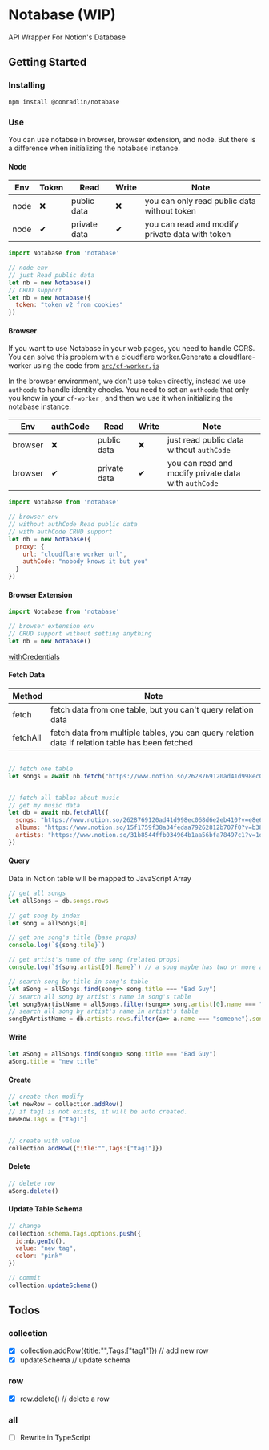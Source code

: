 # Notabase (WIP)
API Wrapper For Notion's Database

## Getting Started

### Installing

```
npm install @conradlin/notabase
```

### Use

You can use notabse in browser, browser extension, and node. But there is a difference when initializing the notabase instance.

#### Node

| Env  | Token | Read | Write | Note|
| ------------- | ------------- | ------------- | ------------- | ------------- |
| node  | ❌  | public data | ❌ | you can only read public data without token|
| node  | ✔  | private data | ✔ | you can read and modify private data with token |

```js
import Notabase from 'notabase'

// node env
// just Read public data
let nb = new Notabase()
// CRUD support
let nb = new Notabase({
  token: "token_v2 from cookies"
})

```

#### Browser

If you want to use Notabase in your web pages, you need to handle CORS. You can solve this problem with a cloudflare worker.Generate a cloudflare-worker using the code from [`src/cf-worker.js`](src/cf-worker.js)

In the browser environment, we don't use `token` directly, instead we use `authcode` to handle identity checks. You need to set an `authcode` that only you know in your `cf-worker` , and then we use it when initializing the notabase instance.

| Env  | authCode | Read | Write | Note
| ------------- | ------------- | ------------- | ------------- | ------------- |
| browser  | ❌  | public data | ❌ | just read public data without `authCode`|
| browser  | ✔  | private data | ✔ | you can read and modify private data with `authCode` |


```js
import Notabase from 'notabase'

// browser env
// without authCode Read public data
// with authCode CRUD support
let nb = new Notabase({
  proxy: {
    url: "cloudflare worker url",
    authCode: "nobody knows it but you"
  }
})

```

#### Browser Extension

```js
import Notabase from 'notabase'

// browser extension env
// CRUD support without setting anything
let nb = new Notabase()

```

[withCredentials](https://developer.mozilla.org/en-US/docs/Web/API/XMLHttpRequest/withCredentials)


#### Fetch Data

| Method  |  Note|
| ------------- | ------------- |
| fetch  | fetch data from one table, but you can't query relation data|
| fetchAll  | fetch data from multiple tables, you can query relation data if relation table has been fetched|

``` js

// fetch one table
let songs = await nb.fetch("https://www.notion.so/2628769120ad41d998ec068d6e2eb410?v=e8e69ac68a8d483792c54541e4d8ba72")


// fetch all tables about music
// get my music data
let db = await nb.fetchAll({
  songs: "https://www.notion.so/2628769120ad41d998ec068d6e2eb410?v=e8e69ac68a8d483792c54541e4d8ba72",
  albums: "https://www.notion.so/15f1759f38a34fedaa79262812b707f0?v=b385656739214101b2b8a159092a52e8",
  artists: "https://www.notion.so/31b8544ffb034964b1aa56bfa78497c1?v=1d9cbfcd279d4534964acdd374c9824e"
})

```

#### Query 

Data in Notion table will be mapped to JavaScript Array

``` js
// get all songs
let allSongs = db.songs.rows
 
// get song by index
let song = allSongs[0]

// get one song's title (base props)
console.log(`${song.tile}`)

// get artist's name of the song (related props)
console.log(`${song.artist[0].Name}`) // a song maybe has two or more artists

// search song by title in song's table
let aSong = allSongs.find(song=> song.title === "Bad Guy")
// search all song by artist's name in song's table
let songByArtistName = allSongs.filter(song=> song.artist[0].name === "someone")
// search all song by artist's name in artist's table
songByArtistName = db.artists.rows.filter(a=> a.name === "someone").songs

```
#### Write

```js
let aSong = allSongs.find(song=> song.title === "Bad Guy")
aSong.title = "new title"
```

#### Create

```js
// create then modify
let newRow = collection.addRow()
// if tag1 is not exists, it will be auto created. 
newRow.Tags = ["tag1"]


// create with value
collection.addRow({title:"",Tags:["tag1"]}) 

```

#### Delete
```js
// delete row 
aSong.delete()
```


#### Update Table Schema
```js
// change
collection.schema.Tags.options.push({
  id:nb.genId(),
  value: "new tag",
  color: "pink"
})

// commit
collection.updateSchema()
```

## Todos

### collection
+ [x] collection.addRow({title:"",Tags:["tag1"]}) // add new row
+ [x] updateSchema // update schema

### row
+ [x] row.delete()  // delete a row

### all
+ [ ] Rewrite in TypeScript
